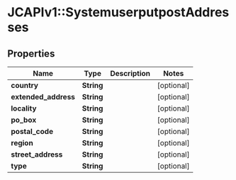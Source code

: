 # JCAPIv1::SystemuserputpostAddresses

## Properties
Name | Type | Description | Notes
------------ | ------------- | ------------- | -------------
**country** | **String** |  | [optional] 
**extended_address** | **String** |  | [optional] 
**locality** | **String** |  | [optional] 
**po_box** | **String** |  | [optional] 
**postal_code** | **String** |  | [optional] 
**region** | **String** |  | [optional] 
**street_address** | **String** |  | [optional] 
**type** | **String** |  | [optional] 


